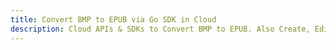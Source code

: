 ---title: Convert BMP to EPUB via Go SDK in Clouddescription: Cloud APIs & SDKs to Convert BMP to EPUB. Also Create, Edit & Render Microsoft Word & OpenOffice documents in the Cloud.---